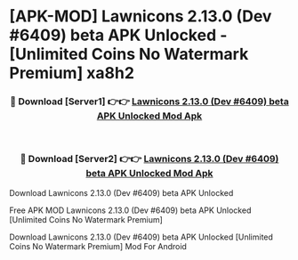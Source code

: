# [APK-MOD] Lawnicons 2.13.0 (Dev #6409) beta APK Unlocked - [Unlimited Coins No Watermark Premium] xa8h2



<div align="center">
<h3>🔴 Download [Server1] 👉👉 <a href="https://momento.my/?title=Lawnicons_2.13.0_(Dev_#6409)_beta_APK_Unlocked">Lawnicons 2.13.0 (Dev #6409) beta APK Unlocked Mod Apk</a></h3><br>

<h3>🔴 Download [Server2] 👉👉 <a href="https://momento.my/?title=Lawnicons_2.13.0_(Dev_#6409)_beta_APK_Unlocked">Lawnicons 2.13.0 (Dev #6409) beta APK Unlocked Mod Apk</a></h3>
</div>



Download Lawnicons 2.13.0 (Dev #6409) beta APK Unlocked 

Free APK MOD Lawnicons 2.13.0 (Dev #6409) beta APK Unlocked [Unlimited Coins No Watermark Premium]

Download Lawnicons 2.13.0 (Dev #6409) beta APK Unlocked [Unlimited Coins No Watermark Premium] Mod For Android
